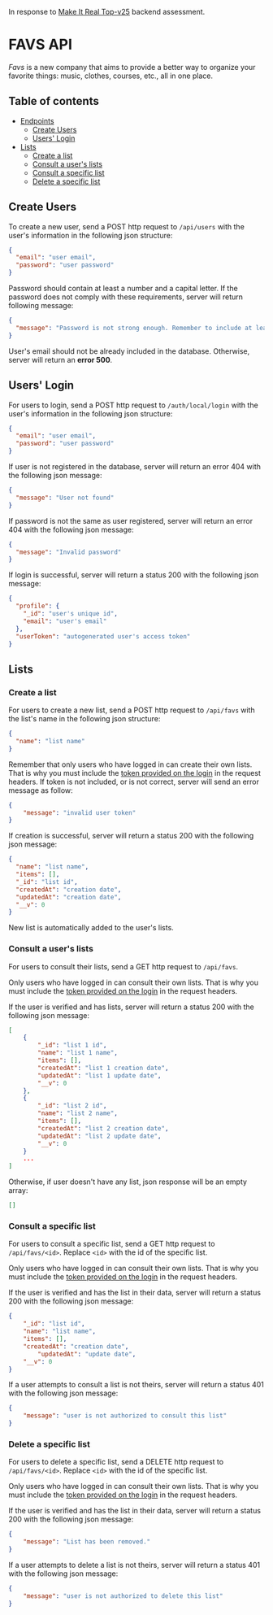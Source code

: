 In response to [Make It Real Top-v25](https://github.com/makeitrealcamp/top-v25) backend assessment.

# FAVS API

_Favs_ is a new company that aims to provide a better way to organize your favorite things: music, clothes, courses, etc., all in one place.

## Table of contents

- [Endpoints](#endpoints)
  - [Create Users](#create-users)
  - [Users' Login](#users-login)
- [Lists](#lists)
  - [Create a list](#create-a-list)
  - [Consult a user's lists](#consult-a-users-lists)
  - [Consult a specific list](#consult-a-specific-list)
  - [Delete a specific list](#delete-a-specific-list)


## Create Users

To create a new user, send a POST http request to `/api/users` with the user's information in the following json structure:

```json
{
  "email": "user email",
  "password": "user password"
}
```

Password should contain at least a number and a capital letter. If the password does not comply with these requirements, server will return following message:

```json
{
  "message": "Password is not strong enough. Remember to include at least a capital letter and a number."
}
```

User's email should not be already included in the database. Otherwise, server will return an **error 500**.

## Users' Login

For users to login, send a POST http request to `/auth/local/login` with the user's information in the following json structure:

```json
{
  "email": "user email",
  "password": "user password"
}
```

If user is not registered in the database, server will return an error 404 with the following json message:

```json
{
  "message": "User not found"
}
```

If password is not the same as user registered, server will return an error 404 with the following json message:

```json
{
  "message": "Invalid password"
}
```

If login is successful, server will return a status 200 with the following json message:

```json
{
  "profile": {
    "_id": "user's unique id",
    "email": "user's email"
  },
  "userToken": "autogenerated user's access token"
}
```

## Lists

### Create a list

For users to create a new list, send a POST http request to `/api/favs` with the list's name in the following json structure:

```json
{
  "name": "list name"
}
```
Remember that only users who have logged in can create their own lists. That is why you must include the [token provided on the login](#users-login) in the request headers. If token is not included, or is not correct, server will send an error message as follow:
```json
{
    "message": "invalid user token"
}
```

If creation is successful, server will return a status 200 with the following json message:

```json
{
  "name": "list name",
  "items": [],
  "_id": "list id",
  "createdAt": "creation date",
  "updatedAt": "creation date",
  "__v": 0
}
```
New list is automatically added to the user's lists.

### Consult a user's lists

For users to consult their lists, send a GET http request to `/api/favs`.

Only users who have logged in can consult their own lists. That is why you must include the [token provided on the login](#users-login) in the request headers.

If the user is verified and has lists, server will return a status 200 with the following json message:

```json
[
    {
        "_id": "list 1 id",
        "name": "list 1 name",
        "items": [],
        "createdAt": "list 1 creation date",
        "updatedAt": "list 1 update date",
        "__v": 0
    },
    {
        "_id": "list 2 id",
        "name": "list 2 name",
        "items": [],
        "createdAt": "list 2 creation date",
        "updatedAt": "list 2 update date",
        "__v": 0
    }
    ...
]
```
Otherwise, if user doesn't have any list, json response will be an empty array:

```json
[]
```
### Consult a specific list

For users to consult a specific list, send a GET http request to `/api/favs/<id>`. Replace `<id>` with the id of the specific list.

Only users who have logged in can consult their own lists. That is why you must include the [token provided on the login](#users-login) in the request headers.

If the user is verified and has the list in their data, server will return a status 200 with the following json message:

```json
{
    "_id": "list id",
    "name": "list name",
    "items": [],
    "createdAt": "creation date",
        "updatedAt": "update date",
    "__v": 0
}
```
If a user attempts to consult a list is not theirs, server will return a status 401 with the following json message:
```json
{
    "message": "user is not authorized to consult this list"
}
```
### Delete a specific list

For users to delete a specific list, send a DELETE http request to `/api/favs/<id>`. Replace `<id>` with the id of the specific list.

Only users who have logged in can consult their own lists. That is why you must include the [token provided on the login](#users-login) in the request headers.

If the user is verified and has the list in their data, server will return a status 200 with the following json message:

```json
{
    "message": "List has been removed."
}
```
If a user attempts to delete a list is not theirs, server will return a status 401 with the following json message:
```json
{
    "message": "user is not authorized to delete this list"
}
```
